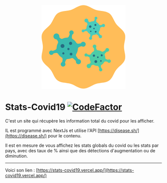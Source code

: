 <div align="center">
  <img src="https://github.com/DoctorPok42/Covid-Bot/blob/main/assets/logo.png">
</div>

# Stats-Covid19 [![CodeFactor](https://www.codefactor.io/repository/github/doctorpok42/stats-covid19/badge)](https://www.codefactor.io/repository/github/doctorpok42/stats-covid19)

C'est un site qui récupère les information total du covid pour les afficher.

IL est programmé avec NextJs et utilise l'API [https://disease.sh/](https://disease.sh/) pour le contenu.

Il est en mesure de vous affichez les stats globals du covid ou les stats par pays, avec des taux de % ainsi que des détections d'augmentation ou de diminution.

<hr />

Voici son lien : [https://stats-covid19.vercel.app/](https://stats-covid19.vercel.app/)
